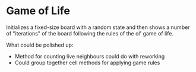 
# Game of Life

Initializes a fixed-size board with a random state and then shows a number of "iterations" of the board following the rules of the ol' game of life.

What could be polished up:

* Method for counting live neighbours could do with reworking
* Could group together cell methods for applying game rules
